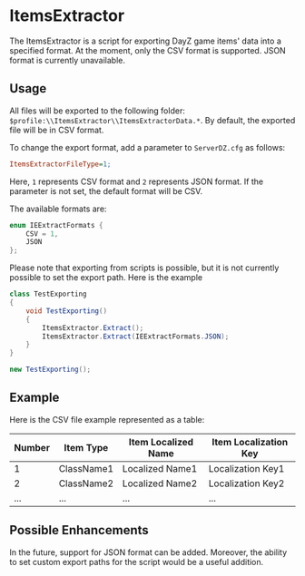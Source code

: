 # ItemsExtractor

The ItemsExtractor is a script for exporting DayZ game items' data into a specified format. At the moment, only the CSV format is supported. JSON format is currently unavailable.

## Usage

All files will be exported to the following folder: `$profile:\\ItemsExtractor\\ItemsExtractorData.*`. By default, the exported file will be in CSV format.

To change the export format, add a parameter to `ServerDZ.cfg` as follows:

```ini
ItemsExtractorFileType=1;
```

Here, `1` represents CSV format and `2` represents JSON format. If the parameter is not set, the default format will be CSV.

The available formats are:

```csharp
enum IEExtractFormats {
    CSV = 1,
    JSON
};
```

Please note that exporting from scripts is possible, but it is not currently possible to set the export path. Here is the example

```cs
class TestExporting
{
    void TestExporting()
    {
        ItemsExtractor.Extract();
        ItemsExtractor.Extract(IEExtractFormats.JSON);
    }
}

new TestExporting();
```

## Example

Here is the CSV file example represented as a table:

| Number | Item Type | Item Localized Name | Item Localization Key |
|--------|-----------|--------------------|-----------------------|
| 1      | ClassName1| Localized Name1    | Localization Key1     |
| 2      | ClassName2| Localized Name2    | Localization Key2     |
| ...    | ...       | ...                | ...                   |

## Possible Enhancements

In the future, support for JSON format can be added. Moreover, the ability to set custom export paths for the script would be a useful addition.